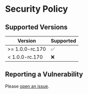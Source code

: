 # Security Policy

## Supported Versions

| Version          | Supported          |
| ---------------- | ------------------ |
| >= 1.0.0-rc.170  | :white_check_mark: |
| < 1.0.0-rc.170   | :x:                |

## Reporting a Vulnerability

Please [open an issue](https://github.com/pengzhanbo/vuepress-theme-plume/issues/new?assignees=pengzhanbo&title=%5BSecurity%5D).
